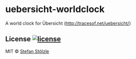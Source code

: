 # uebersicht-worldclock
A world clock for Übersicht (http://tracesof.net/uebersicht/)


## License [![license](https://img.shields.io/github/license/stoe/ghe-playbooks.svg)](https://github.com/stoe/ghe-playbooks/blob/master/license)
MIT © [Stefan Stölzle](https://github.com/stoe)

